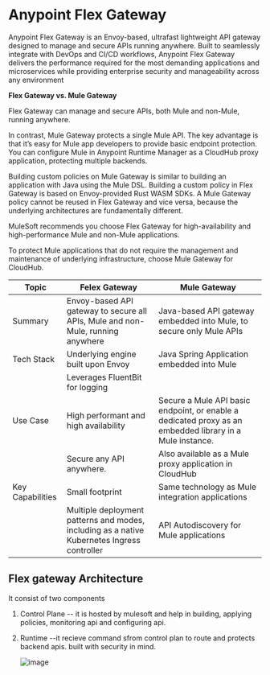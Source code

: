 # Anypoint Flex Gateway
Anypoint Flex Gateway is an Envoy-based, ultrafast lightweight API gateway designed to manage and secure APIs running anywhere. 
Built to seamlessly integrate with DevOps and CI/CD workflows, Anypoint Flex Gateway delivers the performance required for the most demanding applications and microservices while providing enterprise security and manageability across any environment

**Flex Gateway vs. Mule Gateway**

Flex Gateway can manage and secure APIs, both Mule and non-Mule, running anywhere.

In contrast, Mule Gateway protects a single Mule API. The key advantage is that it’s easy for Mule app developers to provide basic endpoint protection. You can configure Mule in Anypoint Runtime Manager as a CloudHub proxy application, protecting multiple backends.

Building custom policies on Mule Gateway is similar to building an application with Java using the Mule DSL. Building a custom policy in Flex Gateway is based on Envoy-provided Rust WASM SDKs. A Mule Gateway policy cannot be reused in Flex Gateway and vice versa, because the underlying architectures are fundamentally different.

MuleSoft recommends you choose Flex Gateway for high-availability and high-performance Mule and non-Mule applications.

To protect Mule applications that do not require the management and maintenance of underlying infrastructure, choose Mule Gateway for CloudHub.

| Topic            | Felex Gateway                                                                               | Mule Gateway                                                                                              |
|------------------|---------------------------------------------------------------------------------------------|-----------------------------------------------------------------------------------------------------------|
| Summary          | Envoy-based API gateway to secure all APIs, Mule and non-Mule, running anywhere             | Java-based API gateway embedded into Mule, to secure only Mule APIs                                       |
| Tech Stack       | Underlying engine built upon Envoy                                                          | Java Spring Application embedded into Mule                                                                |
|                  | Leverages FluentBit for logging                                                             |                                                                                                           |
| Use Case         | High performant and high availability                                                       | Secure a Mule API basic endpoint, or enable a dedicated proxy as an embedded library in a Mule instance.  |
|                  | Secure any API anywhere.                                                                    | Also available as a Mule proxy application in CloudHub                                                    |
| Key Capabilities | Small footprint                                                                             | Same technology as Mule integration applications                                                          |
|                  | Multiple deployment patterns and modes, including as a native Kubernetes Ingress controller | API Autodiscovery for Mule applications                                                                   |


## Flex gateway Architecture
It consist of two components
1. Control Plane   -- it is hosted by mulesoft and help in building, applying policies, monitoring api and configuring api.
2. Runtime  --it recieve command sfrom control plan to route and protects backend apis. built with security in mind.

   ![image](https://github.com/user-attachments/assets/fdd3ccc0-1aa4-4f57-bbe9-31efac5c4431)

